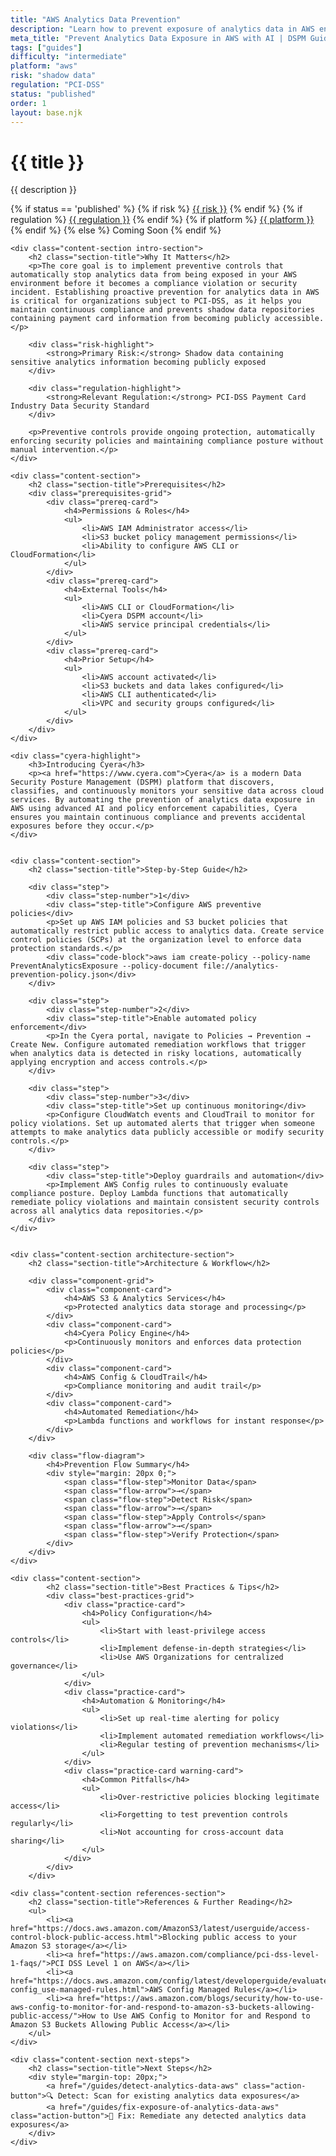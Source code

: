 ```yaml
---
title: "AWS Analytics Data Prevention"
description: "Learn how to prevent exposure of analytics data in AWS environments. Follow step-by-step guidance for PCI-DSS compliance."
meta_title: "Prevent Analytics Data Exposure in AWS with AI | DSPM Guide"
tags: ["guides"]
difficulty: "intermediate"
platform: "aws"
risk: "shadow data"
regulation: "PCI-DSS"
status: "published"
order: 1
layout: base.njk
---
```


<div class="container">
    <div class="header">
        <h1>{{ title }}</h1>
        <p>{{ description }}</p>
        <div class="guide-tags-container">
			<div class="guide-tags-wrapper">
		    {% if status == 'published' %}
		        {% if risk %}
		        <a href="/risk/{{ risk | downcase | replace: ' ', '-' }}/" class="guide-tag risk">{{ risk }}</a>
		        {% endif %}
		        {% if regulation %}
		        <a href="/regulation/{{ regulation | downcase | replace: ' ', '-' }}/" class="guide-tag regulation">{{ regulation }}</a>
		        {% endif %}
		        {% if platform %}
		        <a href="/platforms/{{ platform | downcase | replace: ' ', '-' }}/" class="guide-tag platform">{{ platform }}</a>
		        {% endif %}
		    {% else %}
		        <span class="guide-tag coming-soon">Coming Soon</span>
		    {% endif %}
		</div>
		</div>
    </div>

    <div class="content-section intro-section">
        <h2 class="section-title">Why It Matters</h2>
        <p>The core goal is to implement preventive controls that automatically stop analytics data from being exposed in your AWS environment before it becomes a compliance violation or security incident. Establishing proactive prevention for analytics data in AWS is critical for organizations subject to PCI-DSS, as it helps you maintain continuous compliance and prevents shadow data repositories containing payment card information from becoming publicly accessible.</p>
        
        <div class="risk-highlight">
            <strong>Primary Risk:</strong> Shadow data containing sensitive analytics information becoming publicly exposed
        </div>
        
        <div class="regulation-highlight">
            <strong>Relevant Regulation:</strong> PCI-DSS Payment Card Industry Data Security Standard
        </div>
        
        <p>Preventive controls provide ongoing protection, automatically enforcing security policies and maintaining compliance posture without manual intervention.</p>
    </div>

    <div class="content-section">
        <h2 class="section-title">Prerequisites</h2>
        <div class="prerequisites-grid">
            <div class="prereq-card">
                <h4>Permissions & Roles</h4>
                <ul>
                    <li>AWS IAM Administrator access</li>
                    <li>S3 bucket policy management permissions</li>
                    <li>Ability to configure AWS CLI or CloudFormation</li>
                </ul>
            </div>
            <div class="prereq-card">
                <h4>External Tools</h4>
                <ul>
                    <li>AWS CLI or CloudFormation</li>
                    <li>Cyera DSPM account</li>
                    <li>AWS service principal credentials</li>
                </ul>
            </div>
            <div class="prereq-card">
                <h4>Prior Setup</h4>
                <ul>
                    <li>AWS account activated</li>
                    <li>S3 buckets and data lakes configured</li>
                    <li>AWS CLI authenticated</li>
                    <li>VPC and security groups configured</li>
                </ul>
            </div>
        </div>
    </div>
	
    <div class="cyera-highlight">
        <h3>Introducing Cyera</h3>
        <p><a href="https://www.cyera.com">Cyera</a> is a modern Data Security Posture Management (DSPM) platform that discovers, classifies, and continuously monitors your sensitive data across cloud services. By automating the prevention of analytics data exposure in AWS using advanced AI and policy enforcement capabilities, Cyera ensures you maintain continuous compliance and prevents accidental exposures before they occur.</p>
    </div>
	

    <div class="content-section">
        <h2 class="section-title">Step-by-Step Guide</h2>
        
        <div class="step">
            <div class="step-number">1</div>
            <div class="step-title">Configure AWS preventive policies</div>
            <p>Set up AWS IAM policies and S3 bucket policies that automatically restrict public access to analytics data. Create service control policies (SCPs) at the organization level to enforce data protection standards.</p>
            <div class="code-block">aws iam create-policy --policy-name PreventAnalyticsExposure --policy-document file://analytics-prevention-policy.json</div>
        </div>

        <div class="step">
            <div class="step-number">2</div>
            <div class="step-title">Enable automated policy enforcement</div>
            <p>In the Cyera portal, navigate to Policies → Prevention → Create New. Configure automated remediation workflows that trigger when analytics data is detected in risky locations, automatically applying encryption and access controls.</p>
        </div>

        <div class="step">
            <div class="step-number">3</div>
            <div class="step-title">Set up continuous monitoring</div>
            <p>Configure CloudWatch events and CloudTrail to monitor for policy violations. Set up automated alerts that trigger when someone attempts to make analytics data publicly accessible or modify security controls.</p>
        </div>

        <div class="step">
            <div class="step-title">Deploy guardrails and automation</div>
            <p>Implement AWS Config rules to continuously evaluate compliance posture. Deploy Lambda functions that automatically remediate policy violations and maintain consistent security controls across all analytics data repositories.</p>
        </div>
    </div>


    <div class="content-section architecture-section">
        <h2 class="section-title">Architecture & Workflow</h2>
        
        <div class="component-grid">
            <div class="component-card">
                <h4>AWS S3 & Analytics Services</h4>
                <p>Protected analytics data storage and processing</p>
            </div>
            <div class="component-card">
                <h4>Cyera Policy Engine</h4>
                <p>Continuously monitors and enforces data protection policies</p>
            </div>
            <div class="component-card">
                <h4>AWS Config & CloudTrail</h4>
                <p>Compliance monitoring and audit trail</p>
            </div>
            <div class="component-card">
                <h4>Automated Remediation</h4>
                <p>Lambda functions and workflows for instant response</p>
            </div>
        </div>

        <div class="flow-diagram">
            <h4>Prevention Flow Summary</h4>
            <div style="margin: 20px 0;">
                <span class="flow-step">Monitor Data</span>
                <span class="flow-arrow">→</span>
                <span class="flow-step">Detect Risk</span>
                <span class="flow-arrow">→</span>
                <span class="flow-step">Apply Controls</span>
                <span class="flow-arrow">→</span>
                <span class="flow-step">Verify Protection</span>
            </div>
        </div>
    </div>

	<div class="content-section">
	        <h2 class="section-title">Best Practices & Tips</h2>
	        <div class="best-practices-grid">
	            <div class="practice-card">
	                <h4>Policy Configuration</h4>
	                <ul>
	                    <li>Start with least-privilege access controls</li>
	                    <li>Implement defense-in-depth strategies</li>
	                    <li>Use AWS Organizations for centralized governance</li>
	                </ul>
	            </div>
	            <div class="practice-card">
	                <h4>Automation & Monitoring</h4>
	                <ul>
	                    <li>Set up real-time alerting for policy violations</li>
	                    <li>Implement automated remediation workflows</li>
	                    <li>Regular testing of prevention mechanisms</li>
	                </ul>
	            </div>
	            <div class="practice-card warning-card">
	                <h4>Common Pitfalls</h4>
	                <ul>
	                    <li>Over-restrictive policies blocking legitimate access</li>
	                    <li>Forgetting to test prevention controls regularly</li>
	                    <li>Not accounting for cross-account data sharing</li>
	                </ul>
	            </div>
	        </div>
	    </div>

    <div class="content-section references-section">
        <h2 class="section-title">References & Further Reading</h2>
        <ul>
            <li><a href="https://docs.aws.amazon.com/AmazonS3/latest/userguide/access-control-block-public-access.html">Blocking public access to your Amazon S3 storage</a></li>
            <li><a href="https://aws.amazon.com/compliance/pci-dss-level-1-faqs/">PCI DSS Level 1 on AWS</a></li>
            <li><a href="https://docs.aws.amazon.com/config/latest/developerguide/evaluate-config_use-managed-rules.html">AWS Config Managed Rules</a></li>
            <li><a href="https://aws.amazon.com/blogs/security/how-to-use-aws-config-to-monitor-for-and-respond-to-amazon-s3-buckets-allowing-public-access/">How to Use AWS Config to Monitor for and Respond to Amazon S3 Buckets Allowing Public Access</a></li>
        </ul>
    </div>

    <div class="content-section next-steps">
        <h2 class="section-title">Next Steps</h2>
        <div style="margin-top: 20px;">
            <a href="/guides/detect-analytics-data-aws" class="action-button">🔍 Detect: Scan for existing analytics data exposures</a>
            <a href="/guides/fix-exposure-of-analytics-data-aws" class="action-button">🔧 Fix: Remediate any detected analytics data exposures</a>
        </div>
    </div>
</div>
